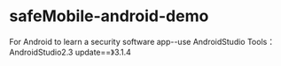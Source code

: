 # safeMobile-android-demo
For Android to learn a security software app--use AndroidStudio
Tools：AndroidStudio2.3 update==》3.1.4
